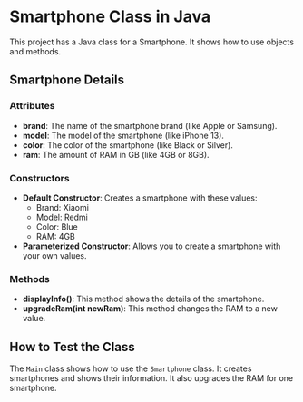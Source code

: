 # Smartphone Class in Java

This project has a Java class for a Smartphone. It shows how to use objects and methods.

## Smartphone Details

### Attributes
- **brand**: The name of the smartphone brand (like Apple or Samsung).
- **model**: The model of the smartphone (like iPhone 13).
- **color**: The color of the smartphone (like Black or Silver).
- **ram**: The amount of RAM in GB (like 4GB or 8GB).

### Constructors
- **Default Constructor**: Creates a smartphone with these values:
  - Brand: Xiaomi
  - Model: Redmi
  - Color: Blue
  - RAM: 4GB
- **Parameterized Constructor**: Allows you to create a smartphone with your own values.

### Methods
- **displayInfo()**: This method shows the details of the smartphone.
- **upgradeRam(int newRam)**: This method changes the RAM to a new value.

## How to Test the Class

The `Main` class shows how to use the `Smartphone` class. It creates smartphones and shows their information. It also upgrades the RAM for one smartphone.
